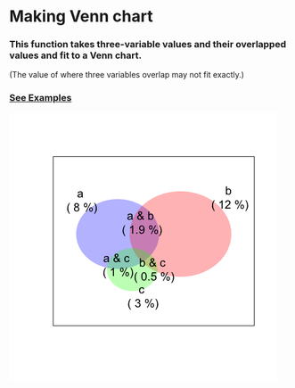 # Making Venn chart

### This function takes three-variable values and their overlapped values and fit to a Venn chart. 

(The value of where three variables overlap may not fit exactly.)
 
### [See Examples](rmdfiles/Demo_vennchart.md) 
 
 ![](rmdfiles/image/unnamed-chunk-4-1.png)
